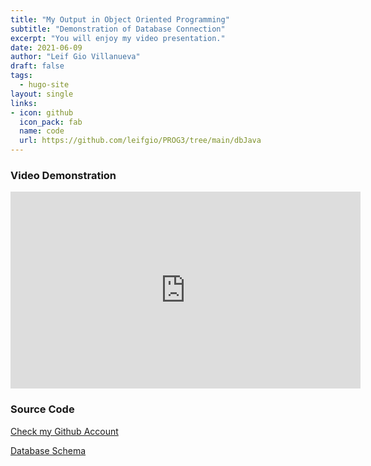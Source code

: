 ```yaml
---
title: "My Output in Object Oriented Programming"
subtitle: "Demonstration of Database Connection"
excerpt: "You will enjoy my video presentation."
date: 2021-06-09
author: "Leif Gio Villanueva"
draft: false
tags:
  - hugo-site
layout: single
links:
- icon: github
  icon_pack: fab
  name: code
  url: https://github.com/leifgio/PROG3/tree/main/dbJava
---
```


### Video Demonstration

<iframe width="560" height="315" src="https://www.youtube.com/embed/xkxd5YCAplo" title="YouTube video player" frameborder="0" allow="accelerometer; autoplay; clipboard-write; encrypted-media; gyroscope; picture-in-picture" allowfullscreen></iframe>

### Source Code

[Check my Github Account](https://github.com/leifgio/PROG3/tree/main/dbJava)

[Database Schema](object_oriented.sql)

